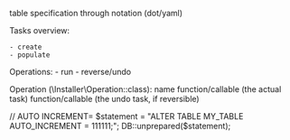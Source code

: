 

table specification through notation (dot/yaml)


Tasks overview: 

	- create
	- populate 


Operations:
	- run
	- reverse/undo




Operation (\Installer\Operation::class):
	name
	function/callable (the actual task)
	function/callable (the undo task, if reversible)





// AUTO INCREMENT=
 $statement = "ALTER TABLE MY_TABLE AUTO_INCREMENT = 111111;";
        DB::unprepared($statement);